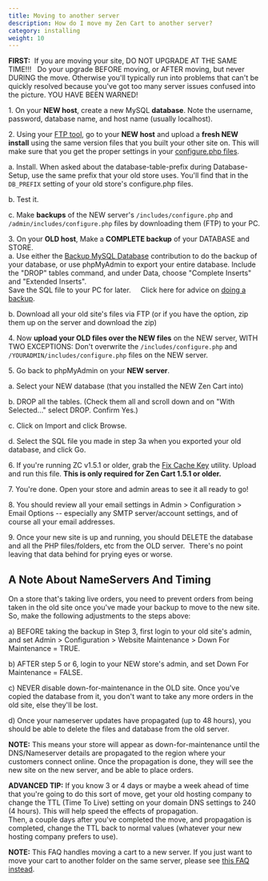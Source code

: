 ```yaml
---
title: Moving to another server 
description: How do I move my Zen Cart to another server? 
category: installing 
weight: 10
---
```


**FIRST:**  If you are moving your site, DO NOT UPGRADE AT THE SAME TIME!!!   Do your upgrade BEFORE moving, or AFTER moving, but never DURING the move. Otherwise you'll typically run into problems that can't be quickly resolved because you've got too many server issues confused into the picture. YOU HAVE BEEN WARNED!

1\. On your **NEW host**, create a new MySQL **database**. Note the username, password, database name, and host name (usually localhost).

2\. Using your [FTP tool](/user/first_steps/useful_tools/#ftp-tools), go to your **NEW host** and upload a **fresh NEW install** using the same version files that you built your other site on.  This will make sure that you get the proper settings in your [configure.php files](/user/miscellaneous/configure). 

a. Install.  When asked about the database-table-prefix during Database-Setup, use the same prefix that your old store uses. You'll find that in the `DB_PREFIX` setting of your old store's configure.php files.

b. Test it.  

c. Make **backups** of the NEW server's `/includes/configure.php` and `/admin/includes/configure.php` files by downloading them (FTP) to your PC.  

3\. On your **OLD host**, Make a **COMPLETE backup** of your DATABASE and STORE.  
a. Use either the [Backup MySQL Database](https://www.zen-cart.com/downloads.php?do=file&id=7) contribution to do the backup of your database, or use phpMyAdmin to export your entire database.  Include the "DROP" tables command, and under Data, choose "Complete Inserts" and "Extended Inserts".  
Save the SQL file to your PC for later.     Click here for 
advice on [doing a backup](/user/running/backup). 

b. Download all your old site's files via FTP (or if you have the option, zip them up on the server and download the zip)  

4\. Now **upload your OLD files over the NEW files** on the NEW server, WITH TWO EXCEPTIONS: Don't overwrite the `/includes/configure.php` and `/YOURADMIN/includes/configure.php` files on the NEW server.

5\. Go back to phpMyAdmin on your **NEW server**.  

a. Select your NEW database (that you installed the NEW Zen Cart into)  

b. DROP all the tables. (Check them all and scroll down and on "With Selected..." select DROP. Confirm Yes.)  

c. Click on Import and click Browse.  

d. Select the SQL file you made in step 3a when you exported your old database, and click Go.  

6\. If you're running ZC v1.5.1 or older, grab the 
[Fix Cache Key](https://www.zen-cart.com/downloads.php?do=file&id=8)
utility.  Upload and run this file.  **This is only required for 
Zen Cart 1.5.1 or older.**

7\. You're done. Open your store and admin areas to see it all ready to go!

8\. You should review all your email settings in Admin > Configuration > Email Options -- especially any SMTP server/account settings, and of course all your email addresses.

9\. Once your new site is up and running, you should DELETE the database and all the PHP files/folders, etc from the OLD server.  There's no point leaving that data behind for prying eyes or worse.

## A Note About NameServers And Timing

On a store that's taking live orders, you need to prevent orders from being taken in the old site once you've made your backup to move to the new site.  
So, make the following adjustments to the steps above:  

a) BEFORE taking the backup in Step 3, first login to your old site's admin, and set Admin > Configuration > Website Maintenance > Down For Maintenance = TRUE.  

b) AFTER step 5 or 6, login to your NEW store's admin, and set Down For Maintenance = FALSE.  

c) NEVER disable down-for-maintenance in the OLD site. Once you've copied the database from it, you don't want to take any more orders in the old site, else they'll be lost.  

d) Once your nameserver updates have propagated (up to 48 hours), you should be able to delete the files and database from the old server.  

**NOTE:** This means your store will appear as down-for-maintenance until the DNS/Nameserver details are propagated to the region where your customers connect online. Once the propagation is done, they will see the new site on the new server, and be able to place orders.

**ADVANCED TIP:**
If you know 3 or 4 days or maybe a week ahead of time that you're going to do this sort of move, get your old hosting company to change the TTL (Time To Live) setting on your domain DNS settings to 240 (4 hours). This will help speed the effects of propagation.  
Then, a couple days after you've completed the move, and propagation is completed, change the TTL back to normal values (whatever your new hosting company prefers to use).

**NOTE:** This FAQ handles moving a cart to a new server.
If you just want to move your cart to another folder on the 
same server, 
please see [this FAQ instead](/user/installing/move_cart/). 

